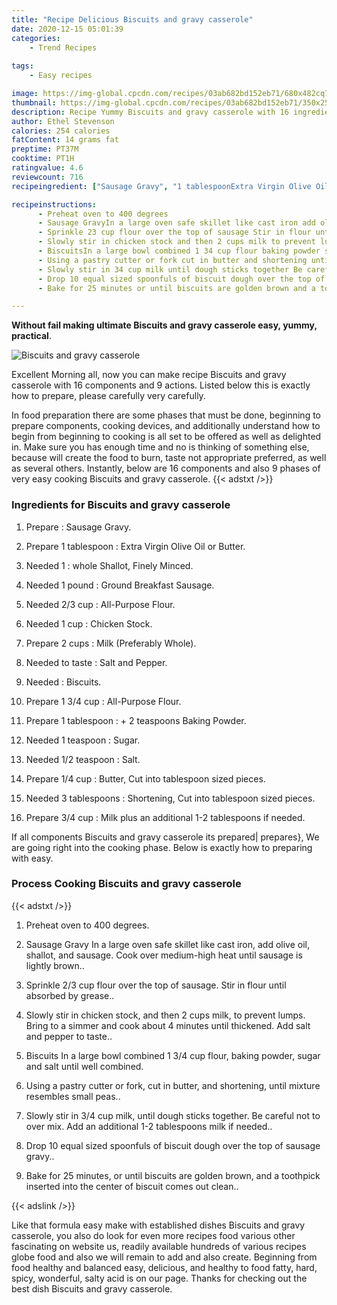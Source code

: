 ```yaml
---
title: "Recipe Delicious Biscuits and gravy casserole"
date: 2020-12-15 05:01:39
categories:
    - Trend Recipes
    
tags:
    - Easy recipes

image: https://img-global.cpcdn.com/recipes/03ab682bd152eb71/680x482cq70/biscuits-and-gravy-casserole-recipe-main-photo.jpg
thumbnail: https://img-global.cpcdn.com/recipes/03ab682bd152eb71/350x250cq70/biscuits-and-gravy-casserole-recipe-main-photo.jpg
description: Recipe Yummy Biscuits and gravy casserole with 16 ingredients and 9 stages of easy cooking.
author: Ethel Stevenson
calories: 254 calories
fatContent: 14 grams fat
preptime: PT37M
cooktime: PT1H
ratingvalue: 4.6
reviewcount: 716
recipeingredient: ["Sausage Gravy", "1 tablespoonExtra Virgin Olive Oil or Butter", "1whole Shallot Finely Minced", "1 poundGround Breakfast Sausage", "2/3 cupAllPurpose Flour", "1 cupChicken Stock", "2 cupsMilk Preferably Whole", "to tasteSalt and Pepper", "Biscuits", "1 3/4 cupAllPurpose Flour", "1 tablespoon 2 teaspoons Baking Powder", "1 teaspoonSugar", "1/2 teaspoonSalt", "1/4 cupButter Cut into tablespoon sized pieces", "3 tablespoonsShortening Cut into tablespoon sized pieces", "3/4 cupMilk plus an additional 12 tablespoons if needed"]

recipeinstructions: 
      - Preheat oven to 400 degrees 
      - Sausage GravyIn a large oven safe skillet like cast iron add olive oil shallot and sausage Cook over mediumhigh heat until sausage is lightly brown 
      - Sprinkle 23 cup flour over the top of sausage Stir in flour until absorbed by grease 
      - Slowly stir in chicken stock and then 2 cups milk to prevent lumps Bring to a simmer and cook about 4 minutes until thickened Add salt and pepper to taste 
      - BiscuitsIn a large bowl combined 1 34 cup flour baking powder sugar and salt until well combined 
      - Using a pastry cutter or fork cut in butter and shortening until mixture resembles small peas 
      - Slowly stir in 34 cup milk until dough sticks together Be careful not to over mix Add an additional 12 tablespoons milk if needed 
      - Drop 10 equal sized spoonfuls of biscuit dough over the top of sausage gravy 
      - Bake for 25 minutes or until biscuits are golden brown and a toothpick inserted into the center of biscuit comes out clean

---
```




**Without fail making ultimate Biscuits and gravy casserole easy, yummy, practical**. 


![Biscuits and gravy casserole](https://img-global.cpcdn.com/recipes/03ab682bd152eb71/680x482cq70/biscuits-and-gravy-casserole-recipe-main-photo.jpg "Biscuits and gravy casserole")




Excellent Morning all, now you can make recipe Biscuits and gravy casserole with 16 components and 9 actions. Listed below this is exactly how to prepare, please carefully very carefully.

In food preparation there are some phases that must be done, beginning to prepare components, cooking devices, and additionally understand how to begin from beginning to cooking is all set to be offered as well as delighted in. Make sure you has enough time and no is thinking of something else, because will create the food to burn, taste not appropriate preferred, as well as several others. Instantly, below are 16 components and also 9 phases of very easy cooking Biscuits and gravy casserole.
{{< adstxt />}}

### Ingredients for Biscuits and gravy casserole


1. Prepare  : Sausage Gravy.

1. Prepare 1 tablespoon : Extra Virgin Olive Oil or Butter.

1. Needed 1 : whole Shallot, Finely Minced.

1. Needed 1 pound : Ground Breakfast Sausage.

1. Needed 2/3 cup : All-Purpose Flour.

1. Needed 1 cup : Chicken Stock.

1. Prepare 2 cups : Milk (Preferably Whole).

1. Needed to taste : Salt and Pepper.

1. Needed  : Biscuits.

1. Prepare 1 3/4 cup : All-Purpose Flour.

1. Prepare 1 tablespoon : + 2 teaspoons Baking Powder.

1. Needed 1 teaspoon : Sugar.

1. Needed 1/2 teaspoon : Salt.

1. Prepare 1/4 cup : Butter, Cut into tablespoon sized pieces.

1. Needed 3 tablespoons : Shortening, Cut into tablespoon sized pieces.

1. Prepare 3/4 cup : Milk plus an additional 1-2 tablespoons if needed.



If all components Biscuits and gravy casserole its prepared| prepares}, We are going right into the cooking phase. Below is exactly how to preparing with easy.

### Process Cooking Biscuits and gravy casserole

{{< adstxt />}}


1. Preheat oven to 400 degrees.



1. Sausage Gravy
In a large oven safe skillet like cast iron, add olive oil, shallot, and sausage. Cook over medium-high heat until sausage is lightly brown..



1. Sprinkle 2/3 cup flour over the top of sausage. Stir in flour until absorbed by grease..



1. Slowly stir in chicken stock, and then 2 cups milk, to prevent lumps. Bring to a simmer and cook about 4 minutes until thickened. Add salt and pepper to taste..



1. Biscuits
In a large bowl combined 1 3/4 cup flour, baking powder, sugar and salt until well combined.



1. Using a pastry cutter or fork, cut in butter, and shortening, until mixture resembles small peas..



1. Slowly stir in 3/4 cup milk, until dough sticks together. Be careful not to over mix. Add an additional 1-2 tablespoons milk if needed..



1. Drop 10 equal sized spoonfuls of biscuit dough over the top of sausage gravy..



1. Bake for 25 minutes, or until biscuits are golden brown, and a toothpick inserted into the center of biscuit comes out clean..





{{< adslink />}}

Like that formula easy make with established dishes Biscuits and gravy casserole, you also do look for even more recipes food various other fascinating on website us, readily available hundreds of various recipes globe food and also we will remain to add and also create. Beginning from food healthy and balanced easy, delicious, and healthy to food fatty, hard, spicy, wonderful, salty acid is on our page. Thanks for checking out the best dish Biscuits and gravy casserole.
